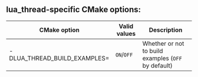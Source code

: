 ## lua_thread-specific CMake options:
| CMake option                     | Valid values | Description |
| ---------------------------- |---|---|
| -DLUA_THREAD_BUILD_EXAMPLES= | `ON`/`OFF` | Whether or not to build examples (`OFF` by default)|
